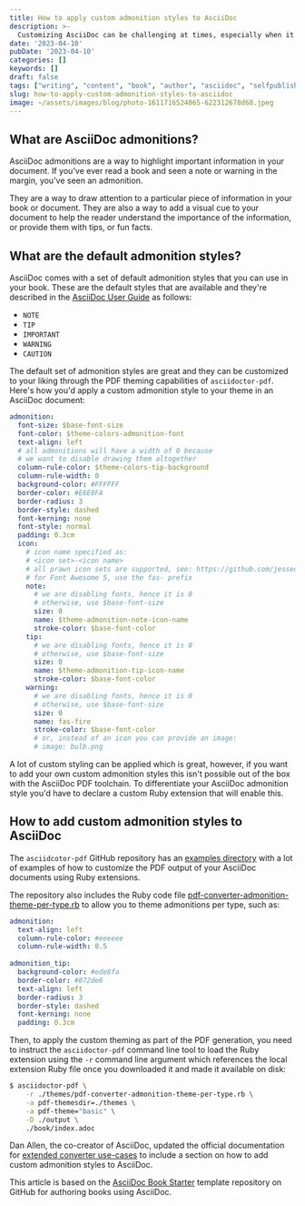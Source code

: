 ```yaml
---
title: How to apply custom admonition styles to AsciiDoc
description: >-
  Customizing AsciiDoc can be challenging at times, especially when it comes to admonitions. In this article, I'll show you how to apply custom admonition styles to your AsciiDoc book.
date: '2023-04-10'
pubDate: '2023-04-10'
categories: []
keywords: []
draft: false
tags: ["writing", "content", "book", "author", "asciidoc", "selfpublishing", "asciidoctor"]
slug: how-to-apply-custom-admonition-styles-to-asciidoc
image: ~/assets/images/blog/photo-1611716524065-622312678d68.jpeg
---
```


## What are AsciiDoc admonitions?

AsciiDoc admonitions are a way to highlight important information in your document. If you've ever read a book and seen a note or warning in the margin, you've seen an admonition.

They are a way to draw attention to a particular piece of information in your book or document. They are also a way to add a visual cue to your document to help the reader understand the importance of the information, or provide them with tips, or fun facts.

## What are the default admonition styles?

AsciiDoc comes with a set of default admonition styles that you can use in your book. These are the default styles that are available and they're described in the [AsciiDoc User Guide](https://asciidoctor.org/docs/user-manual/#admonition) as follows:
- `NOTE`
- `TIP`
- `IMPORTANT`
- `WARNING`
- `CAUTION`

The default set of admonition styles are great and they can be customized to your liking through the PDF theming capabilities of `asciidoctor-pdf`. Here's how you'd apply a custom admonition style to your theme in an AsciiDoc document:

```yaml
admonition:
  font-size: $base-font-size
  font-color: $theme-colors-admonition-font
  text-align: left
  # all admonitions will have a width of 0 because
  # we want to disable drawing them altogether
  column-rule-color: $theme-colors-tip-background
  column-rule-width: 0
  background-color: #FFFFFF
  border-color: #E6E8FA
  border-radius: 3
  border-style: dashed
  font-kerning: none
  font-style: normal
  padding: 0.3cm
  icon:
    # icon name specified as:
    # <icon set>-<icon name>
    # all prawn icon sets are supported, see: https://github.com/jessedoyle/prawn-icon/tree/master
    # for Font Awesome 5, use the fas- prefix
    note:
      # we are disabling fonts, hence it is 0
      # otherwise, use $base-font-size
      size: 0
      name: $theme-admonition-note-icon-name
      stroke-color: $base-font-color
    tip:
      # we are disabling fonts, hence it is 0
      # otherwise, use $base-font-size
      size: 0
      name: $theme-admonition-tip-icon-name
      stroke-color: $base-font-color
    warning:
      # we are disabling fonts, hence it is 0
      # otherwise, use $base-font-size
      size: 0
      name: fas-fire
      stroke-color: $base-font-color
      # or, instead of an icon you can provide an image:
      # image: bulb.png
```

A lot of custom styling can be applied which is great, however, if you want to add your own custom admonition styles this isn't possible out of the box with the AsciiDoc PDF toolchain. To differentiate your AsciiDoc admonition style you'd have to declare a custom Ruby extension that will enable this.

## How to add custom admonition styles to AsciiDoc

The `asciidcotor-pdf` GitHub repository has an [examples directory](https://github.com/asciidoctor/asciidoctor-pdf/tree/main/docs/modules/extend/examples) with a lot of examples of how to customize the PDF output of your AsciiDoc documents using Ruby extensions. 

The repository also includes the Ruby code file [pdf-converter-admonition-theme-per-type.rb](./pdf-converter-admonition-theme-per-type.rb) to allow you to theme admonitions per type, such as:

```yaml
admonition:
  text-align: left
  column-rule-color: #eeeeee
  column-rule-width: 0.5
  
admonition_tip:
  background-color: #ede8fa
  border-color: #872de6
  text-align: left
  border-radius: 3
  border-style: dashed
  font-kerning: none
  padding: 0.3cm
```

Then, to apply the custom theming as part of the PDF generation, you need to instruct the `asciidoctor-pdf` command line tool to load the Ruby extension using the `-r` command line argument which  references the local extension Ruby file once you downloaded it and made it available on disk:

```bash
$ asciidoctor-pdf \
    -r ./themes/pdf-converter-admonition-theme-per-type.rb \
    -a pdf-themesdir=./themes \
    -a pdf-theme="basic" \
    -D ./output \
    ./book/index.adoc
```

Dan Allen, the co-creator of AsciiDoc, updated the official documentation for [extended converter use-cases](https://docs.asciidoctor.org/pdf-converter/latest/extend/use-cases/) to include a section on how to add custom admonition styles to AsciiDoc.

This article is based on the [AsciiDoc Book Starter](https://github.com/lirantal/asciidoc-book-starter) template repository on GitHub for authoring books using AsciiDoc.
